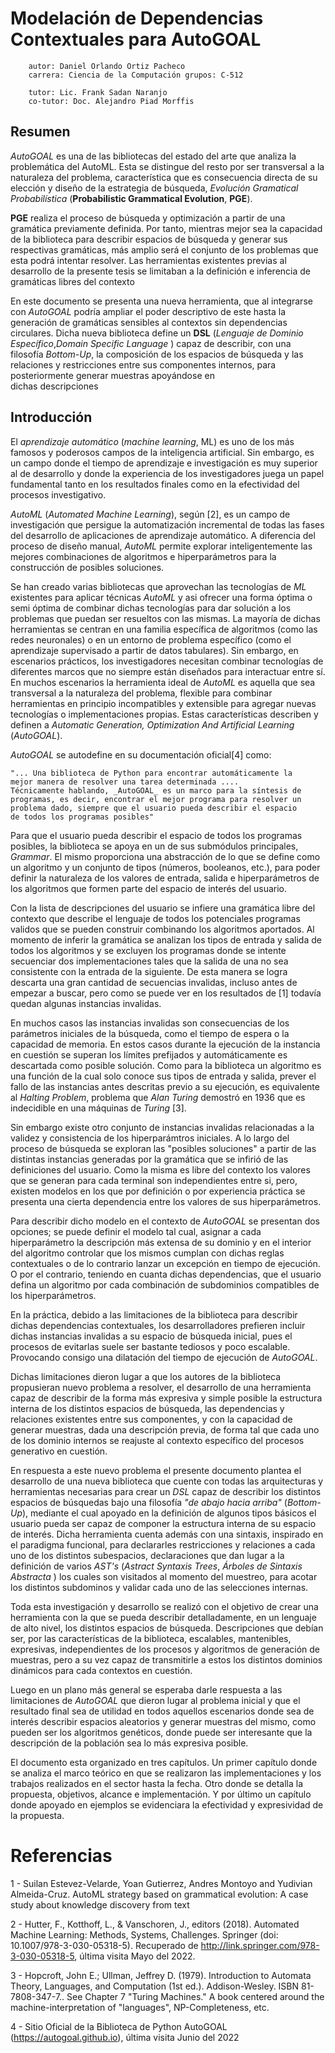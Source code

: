 # Modelación de Dependencias Contextuales para AutoGOAL

        autor: Daniel Orlando Ortiz Pacheco
        carrera: Ciencia de la Computación grupos: C-512

        tutor: Lic. Frank Sadan Naranjo
        co-tutor: Doc. Alejandro Piad Morffis

## Resumen

_AutoGOAL_ es una de las bibliotecas del estado del arte que analiza la
problemática del AutoML. Esta se distingue del resto por ser transversal
a la naturaleza del problema, característica que es consecuencia directa
de su elección y diseño de la estrategia de búsqueda,
_Evolución Gramatical Probabilística_
(**Probabilistic Grammatical Evolution**, **PGE**).

**PGE** realiza el proceso de búsqueda y optimización a partir de una
gramática previamente definida. Por tanto, mientras mejor sea la
capacidad de la biblioteca para describir espacios de búsqueda y generar
sus respectivas gramáticas, más amplio será el conjunto de los problemas
que esta podrá intentar resolver. Las herramientas existentes previas al
desarrollo de la presente tesis se limitaban a la definición e inferencia
de gramáticas libres del contexto

En este documento se presenta una nueva herramienta, que al integrarse con
_AutoGOAL_ podría ampliar el poder descriptivo de este hasta la
generación de gramáticas sensibles al contextos sin dependencias circulares.
Dicha nueva biblioteca define un **DSL**
(_Lenguaje de Dominio Específico_,_Domain Specific Language_ ) capaz de
describir, con una filosofía _Bottom-Up_, la composición de los
espacios de búsqueda y las relaciones y restricciones entre sus
componentes internos, para posteriormente generar muestras apoyándose en  
dichas descripciones

## Introducción

El _aprendizaje automático_ (_machine learning_, ML) es uno de los más famosos
y poderosos campos de la inteligencia artificial. Sin embargo, es un campo
donde el tiempo de aprendizaje e investigación es muy superior al de desarrollo
y donde la experiencia de los investigadores juega un papel fundamental tanto
en los resultados finales como en la efectividad del procesos investigativo.

_AutoML_ (_Automated Machine Learning_), según [2], es un campo de investigación
que persigue la automatización incremental de todas las fases del desarrollo
de aplicaciones de aprendizaje automático. A diferencia del proceso de diseño
manual, _AutoML_ permite explorar inteligentemente las mejores combinaciones
de algoritmos e hiperparámetros para la construcción de posibles soluciones.

Se han creado varias bibliotecas que aprovechan las tecnologías de _ML_
existentes para aplicar técnicas _AutoML_ y asi ofrecer una forma óptima
o semi óptima de combinar dichas tecnologías para dar solución a
los problemas que puedan ser resueltos con las mismas. La mayoría de dichas  
herramientas se centran en una familia específica de algoritmos (como las
redes neuronales) o en un entorno de problema específico (como el
aprendizaje supervisado a partir de datos tabulares). Sin embargo, en
escenarios prácticos, los investigadores necesitan combinar tecnologías de
diferentes marcos que no siempre están diseñados para interactuar entre sí.
En muchos escenarios la herramienta ideal de _AutoML_ es aquella que sea
transversal a la naturaleza del problema, flexible para combinar herramientas
en principio incompatibles y extensible para agregar nuevas tecnologías o
implementaciones propias. Estas características describen y definen a
_Automatic Generation, Optimization And Artificial Learning_ (_AutoGOAL_).

_AutoGOAL_ se autodefine en su documentación oficial[4] como:

    "... Una biblioteca de Python para encontrar automáticamente la
    mejor manera de resolver una tarea determinada ....
    Técnicamente hablando, _AutoGOAL_ es un marco para la síntesis de
    programas, es decir, encontrar el mejor programa para resolver un
    problema dado, siempre que el usuario pueda describir el espacio
    de todos los programas posibles"

Para que el usuario pueda describir el espacio de todos los programas posibles,
la biblioteca se apoya en un de sus submódulos principales, _Grammar_. El mismo
proporciona una abstracción de lo que se define como un algoritmo y un conjunto
de tipos (números, booleanos, etc.), para poder definir la naturaleza de los
valores de entrada, salida e hiperparámetros de los algoritmos que formen parte
del espacio de interés del usuario.

Con la lista de descripciones del usuario se infiere una gramática libre
del contexto que describe el lenguaje de todos los potenciales programas validos
que se pueden construir combinando los algoritmos aportados. Al momento de inferir
la gramática se analizan los tipos de entrada y salida de todos los algoritmos y se
excluyen los programas donde se intente secuenciar dos implementaciones tales que
la salida de una no sea consistente con la entrada de la siguiente. De esta
manera se logra descarta una gran cantidad de secuencias invalidas, incluso
antes de empezar a buscar, pero como se puede ver en los resultados de [1]
todavía quedan algunas instancias invalidas.

En muchos casos las instancias invalidas son consecuencias de los
parámetros iniciales de la búsqueda, como el tiempo de espera o la capacidad de memoria.
En estos casos durante la ejecución de la instancia en cuestión se superan los límites
prefijados y automáticamente es descartada como posible solución. Como para la
biblioteca un algoritmo es una función de la cual solo conoce sus tipos de entrada y
salida, prever el fallo de las instancias antes descritas previo a su ejecución,
es equivalente al _Halting Problem_, problema que _Alan Turing_ demostró en 1936 que es
indecidible en una máquinas de _Turing_ [3].

Sin embargo existe otro conjunto de instancias invalidas relacionadas a la validez y
consistencia de los hiperparámtros iniciales. A lo largo del proceso de búsqueda
se exploran las "posibles soluciones" a partir de las distintas instancias generadas
por la gramática que se infirió de las definiciones del usuario. Como la misma
es libre del contexto los valores que se generan para cada terminal son
independientes entre si, pero, existen modelos en los que por definición o por
experiencia práctica se presenta una cierta dependencia entre los valores de sus
hiperparámetros.

Para describir dicho modelo en el contexto de _AutoGOAL_ se presentan dos opciones;
se puede definir el modelo tal cual, asignar a cada hiperparámetro la descripción
más extensa de su dominio y en el interior del algoritmo controlar que los mismos
cumplan con dichas reglas contextuales o de lo contrario lanzar un excepción en
tiempo de ejecución. O por el contrario, teniendo en cuanta dichas dependencias,
que el usuario defina un algoritmo por cada combinación de subdominios compatibles
de los hiperparámetros.

En la práctica, debido a las limitaciones de la biblioteca para describir dichas
dependencias contextuales, los desarrolladores prefieren incluir dichas instancias
invalidas a su espacio de búsqueda inicial, pues el procesos de evitarlas suele
ser bastante tediosos y poco escalable. Provocando consigo una dilatación del
tiempo de ejecución de _AutoGOAL_.

Dichas limitaciones dieron lugar a que los autores de la biblioteca propusieran
nuevo problema a resolver, el desarrollo de una herramienta capaz de describir de
la forma más expresiva y simple posible la estructura interna de los
distintos espacios de búsqueda, las dependencias y relaciones existentes entre sus
componentes, y con la capacidad de generar muestras, dada una descripción
previa, de forma tal que cada uno de los dominio internos se reajuste al contexto
específico del procesos generativo en cuestión.

En respuesta a este nuevo problema el presente documento plantea el desarrollo de una
nueva biblioteca que cuente con todas las arquitecturas y herramientas necesarias para
crear un _DSL_ capaz de describir los distintos espacios de búsquedas bajo una
filosofía _"de abajo hacia arriba"_ (_Bottom-Up_), mediante el cual apoyado en la definición
de algunos tipos básicos el usuario pueda ser capaz de componer la estructura interna de
su espacio de interés. Dicha herramienta cuenta además con una sintaxis, inspirado en el
paradigma funcional, para declararles restricciones y relaciones a cada uno de los
distintos subespacios, declaraciones que dan lugar a la definición de varios _AST's_
(_Astract Syntaxis Trees_, _Árboles de Sintaxis Abstracta_ ) los cuales son
visitados al momento del muestreo, para acotar los distintos subdominos y validar cada
uno de las selecciones internas.

Toda esta investigación y desarrollo se realizó con el objetivo de crear una
herramienta con la que se pueda describir detalladamente, en un lenguaje de alto nivel,
los distintos espacios de búsqueda. Descripciones que debían ser,
por las características de la biblioteca, escalables, mantenibles, expresivas,
independientes de los procesos y algoritmos de generación de muestras, pero a
su vez capaz de transmitirle a estos los distintos dominios dinámicos para
cada contextos en cuestión.

Luego en un plano más general se esperaba darle respuesta a las limitaciones
de _AutoGOAL_ que dieron lugar al problema inicial y que el resultado final sea
de utilidad en todos aquellos escenarios donde sea de interés describir espacios
aleatorios y generar muestras del mismo, como pueden ser los algoritmos genéticos,
donde puede ser interesante que la descripción de la población sea lo más expresiva
posible.

El documento esta organizado en tres capítulos. Un primer capítulo donde se analiza
el marco teórico en que se realizaron las implementaciones y los trabajos realizados
en el sector hasta la fecha. Otro donde se detalla la propuesta, objetivos, alcance e
implementación. Y por último un capítulo donde apoyado en ejemplos se evidenciara
la efectividad y expresividad de la propuesta.

# Referencias

1 - Suilan Estevez-Velarde, Yoan Gutierrez, Andres Montoyo and Yudivian Almeida-Cruz. AutoML strategy based on grammatical evolution: A case study about knowledge discovery from text

2 - Hutter, F., Kotthoff, L., & Vanschoren, J., editors (2018). Automated Machine Learning: Methods, Systems, Challenges. Springer (doi: 10.1007/978-3-030-05318-5). Recuperado de http://link.springer.com/978-3-030-05318-5, última visita Mayo del 2022.

3 - Hopcroft, John E.; Ullman, Jeffrey D. (1979). Introduction to Automata Theory, Languages, and Computation (1st ed.). Addison-Wesley. ISBN 81-7808-347-7.. See Chapter 7 "Turing Machines." A book centered around the machine-interpretation of "languages", NP-Completeness, etc.

4 - Sitio Oficial de la Biblioteca de Python AutoGOAL (https://autogoal.github.io), última visita Junio del 2022
